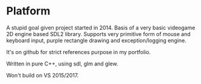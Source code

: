# Platform

A stupid goal given project started in 2014. Basis of a very basic videogame 2D engine based SDL2 library. Supports very primitive form of mouse and keyboard input, purple rectangle drawing and exception/logging engine.

It's on github for strict references purpose in my portfolio.

Written in pure C++, using sdl, glm and glew.

Won't build on VS 2015/2017.